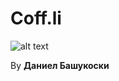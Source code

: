 # Coff.li
![alt text](https://media.discordapp.net/attachments/860064613164908567/1077291608128622592/Untitled-1.png "Coff.li Logo")

By **Даниел Башукоски**
